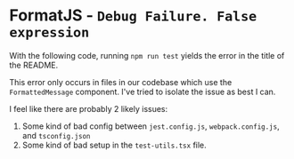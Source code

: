 # FormatJS - `Debug Failure. False expression`

With the following code, running `npm run test` yields the error in the title of the README.

This error only occurs in files in our codebase which use the `FormattedMessage` component.
I've tried to isolate the issue as best I can.

I feel like there are probably 2 likely issues:
1. Some kind of bad config between `jest.config.js`, `webpack.config.js`, and `tsconfig.json`
2. Some kind of bad setup in the `test-utils.tsx` file. 
